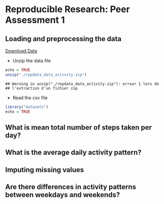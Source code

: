 # Reproducible Research: Peer Assessment 1


## Loading and preprocessing the data
[Download Data](https://d396qusza40orc.cloudfront.net/repdata%2Fdata%2Factivity.zip)
- Unzip the data file

```r
echo = TRUE
unzip("./repdata_data_activity.zip")
```

```
## Warning in unzip("./repdata_data_activity.zip"): erreur 1 lors de
## l'extraction d'un fichier zip
```
- Read the csv file

```r
library("datasets")
echo = TRUE
```


## What is mean total number of steps taken per day?



## What is the average daily activity pattern?



## Imputing missing values



## Are there differences in activity patterns between weekdays and weekends?
